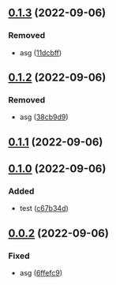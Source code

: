 ## [0.1.3](https://github.com/andreilg/supreme-system/compare/v0.1.2...v0.1.3) (2022-09-06)


### Removed

* asg ([11dcbff](https://github.com/andreilg/supreme-system/commit/11dcbff168136567d329e598ae5ab2e3d8969858))

## [0.1.2](https://github.com/andreilg/supreme-system/compare/v0.1.1...v0.1.2) (2022-09-06)


### Removed

* asg ([38cb9d9](https://github.com/andreilg/supreme-system/commit/38cb9d95fbafa6c7a3006dbc0ead6747c8f4fd6f))

## [0.1.1](https://github.com/andreilg/supreme-system/compare/v0.1.0...v0.1.1) (2022-09-06)

## [0.1.0](https://github.com/andreilg/supreme-system/compare/v0.0.2...v0.1.0) (2022-09-06)


### Added

* test ([c67b34d](https://github.com/andreilg/supreme-system/commit/c67b34de3e5a0a518d5727ca93d6a8cffca887e0))

## [0.0.2](https://github.com/andreilg/supreme-system/compare/6ffefc9553e30d8a71a4fa2dd4205a2e785fae4b...v0.0.2) (2022-09-06)


### Fixed

* asg ([6ffefc9](https://github.com/andreilg/supreme-system/commit/6ffefc9553e30d8a71a4fa2dd4205a2e785fae4b))

